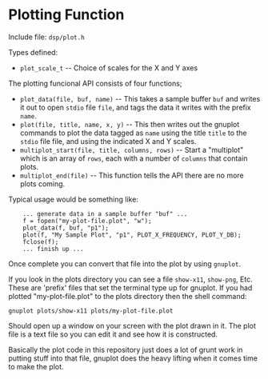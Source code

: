 # Plotting Function

Include file: `dsp/plot.h`

Types defined:
  * `plot_scale_t` -- Choice of scales for the X and Y axes

The plotting funcional API consists of four functions;
  * `plot_data(file, buf, name)` -- This takes a sample buffer `buf` and
     writes it out to open `stdio` file `file`, and tags the data it
	 writes with the prefix `name`. 
  * `plot(file, title, name, x, y)` -- This then writes out the gnuplot
     commands to plot the data tagged as `name` using the title `title`
     to the `stdio` file file, and using the indicated X and Y scales.
  * `multiplot_start(file, title, columns, rows)` -- Start a "multiplot"
    which is an array of `rows`, each with a number of `columns` that
    contain plots. 
  * `multiplot_end(file)` -- This function tells the API there are no
    more plots coming. 

Typical usage would be something like:

```
	... generate data in a sample buffer "buf" ...
	f = fopen("my-plot-file.plot", "w");
	plot_data(f, buf, "p1");
	plot(f, "My Sample Plot", "p1", PLOT_X_FREQUENCY, PLOT_Y_DB);
	fclose(f);
	... finish up ...
```

Once complete you can convert that file into the plot by using `gnuplot`.

If you look in the plots directory you can see a file `show-x11`, `show-png`,
Etc. These are 'prefix' files that set the terminal type up for gnuplot. If
you had plotted "my-plot-file.plot" to the plots directory then the shell
command:
```
gnuplot plots/show-x11 plots/my-plot-file.plot
```
Should open up a window on your screen with the plot drawn in it. The
plot file is a text file so you can edit it and see how it is constructed.

Basically the plot code in this repository just does a lot of grunt work in
putting stuff into that file, gnuplot does the heavy lifting when it comes
time to make the plot.


